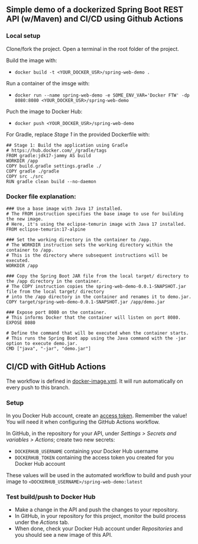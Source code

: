 ## Simple demo of a dockerized Spring Boot REST API (w/Maven) and CI/CD using Github Actions

### Local setup

Clone/fork the project. Open a terminal in the root folder of the project.

Build the image with:
* ``docker build -t <YOUR_DOCKER_USR>/spring-web-demo .``

Run a container of the imsge with:
* ``docker run --name spring-web-demo -e SOME_ENV_VAR='Docker FTW' -dp 8080:8080 <YOUR_DOCKER_USR>/spring-web-demo``

Puch the image to Docker Hub:
* ``docker push <YOUR_DOCKER_USR>/spring-web-demo``

For Gradle, replace _Stage 1_ in the provided Dockerfile with:
```
## Stage 1: Build the application using Gradle
# https://hub.docker.com/_/gradle/tags
FROM gradle:jdk17-jammy AS build
WORKDIR /app
COPY build.gradle settings.gradle ./
COPY gradle ./gradle
COPY src ./src
RUN gradle clean build --no-daemon
```

### Docker file explanation:
```
### Use a base image with Java 17 installed.
# The FROM instruction specifies the base image to use for building the new image.
# Here, it's using the eclipse-temurin image with Java 17 installed.
FROM eclipse-temurin:17-alpine

### Set the working directory in the container to /app.
# The WORKDIR instruction sets the working directory within the container to /app.
# This is the directory where subsequent instructions will be executed.
WORKDIR /app

### Copy the Spring Boot JAR file from the local target/ directory to the /app directory in the container.
# The COPY instruction copies the spring-web-demo-0.0.1-SNAPSHOT.jar file from the local target/ directory 
# into the /app directory in the container and renames it to demo.jar.
COPY target/spring-web-demo-0.0.1-SNAPSHOT.jar /app/demo.jar

### Expose port 8080 on the container.
# This informs Docker that the container will listen on port 8080.
EXPOSE 8080

# Define the command that will be executed when the container starts.
# This runs the Spring Boot app using the Java command with the -jar option to execute demo.jar.
CMD ["java", "-jar", "demo.jar"]
```

## CI/CD with GitHub Actions

The workflow is defined in [docker-image.yml](https://github.com/rezabmirzaei/java-fullstack-course/blob/main/spring-web-demo/.github/workflows/docker-image.yml). It will run automatically on every push to this branch.

### Setup

In you Docker Hub account, create an [access token](https://docs.docker.com/docker-hub/access-tokens/). Remember the value! You will need it when configuring the GitHub Actions workflow.

In GitHub, in the repository for your API, under _Settings > Secrets and variables > Actions_; create two new secrets:
* ``DOCKERHUB_USERNAME`` containing your Docker Hub username
* ``DOCKERHUB_TOKEN`` containing the access token you created for you Docker Hub account

These values will be used in the automated workflow to build and push your image to ``<DOCKERHUB_USERNAME>/spring-web-demo:latest``

### Test build/push to Docker Hub

* Make a change in the API and push the changes to your repository.
* In GitHub, in your repository for this project, monitor the build process under the _Actions_ tab.
* When done, check your Docker Hub account under _Repositories_ and you should see a new image of this API.

